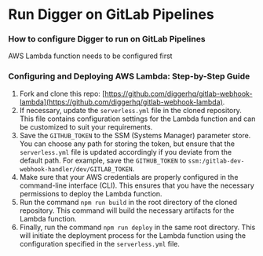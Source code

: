 # Run Digger on GitLab Pipelines

### How to configure Digger to run on GitLab Pipelines

AWS Lambda function needs to be configured first

### Configuring and Deploying AWS Lambda: Step-by-Step Guide

1. Fork and clone this repo: [https://github.com/diggerhq/gitlab-webhook-lambda](https://github.com/diggerhq/gitlab-webhook-lambda).
2. If necessary, update the `serverless.yml` file in the cloned repository. This file contains configuration settings for the Lambda function and can be customized to suit your requirements.
3. Save the `GITHUB_TOKEN` to the SSM (Systems Manager) parameter store. You can choose any path for storing the token, but ensure that the `serverless.yml` file is updated accordingly if you deviate from the default path. For example, save the `GITHUB_TOKEN` to `ssm:/gitlab-dev-webhook-handler/dev/GITLAB_TOKEN`.
4. Make sure that your AWS credentials are properly configured in the command-line interface (CLI). This ensures that you have the necessary permissions to deploy the Lambda function.
5. Run the command `npm run build` in the root directory of the cloned repository. This command will build the necessary artifacts for the Lambda function.
6. Finally, run the command `npm run deploy` in the same root directory. This will initiate the deployment process for the Lambda function using the configuration specified in the `serverless.yml` file.
